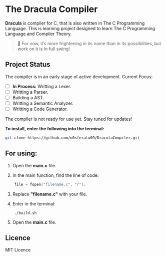 # The Dracula Compiler

**Dracula** is compiler for C, that is also written in The C Programming Language. 
This is learning project designed to learn The C Programming Language and Compiler Theory.

> 🧛 For now, it’s more frightening in its name than in its possibilities, but work on it is in full swing!

## Project Status 

The compiler is in an early stage of active development. Current Focus:

- [ ] **In Process:** Writting a Lexer.
- [ ] Writting a Parser.
- [ ] Building a AST.
- [ ] Writting a Semantic Analyzer.
- [ ] Writting a Code Generator.

The compiler is not ready for use yet. Stay tuned for updates!

**To install, enter the following into the terminal:**

```bash
git clone https://github.com/n0sferatu09/DraculaCompiler.git

```

## For using:

1. Open the **main.c** file.

2. In the main function, find the line of code:

```C
    file = fopen("filename.c", "r");
```

3. Replace **"filename.c"** with your file.

4. Enter in the terminal:

```Shell
    ./build.sh
```

5. Open the **main.c** file.

## Licence
MIT Licence
